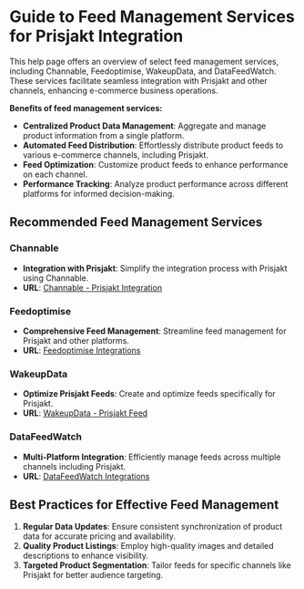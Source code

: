 # Guide to Feed Management Services for Prisjakt Integration

This help page offers an overview of select feed management services, including Channable, Feedoptimise, WakeupData, and DataFeedWatch. These services facilitate seamless integration with Prisjakt and other channels, enhancing e-commerce business operations.

**Benefits of feed management services:**

- **Centralized Product Data Management**: Aggregate and manage product information from a single platform.
- **Automated Feed Distribution**: Effortlessly distribute product feeds to various e-commerce channels, including Prisjakt.
- **Feed Optimization**: Customize product feeds to enhance performance on each channel.
- **Performance Tracking**: Analyze product performance across different platforms for informed decision-making.

## Recommended Feed Management Services

### Channable
   - **Integration with Prisjakt**: Simplify the integration process with Prisjakt using Channable.
   - **URL**: [Channable - Prisjakt Integration](https://www.channable.com/integrations/pricespy)

### Feedoptimise
   - **Comprehensive Feed Management**: Streamline feed management for Prisjakt and other platforms.
   - **URL**: [Feedoptimise Integrations](https://www.feedoptimise.com/integrations)

### WakeupData
   - **Optimize Prisjakt Feeds**: Create and optimize feeds specifically for Prisjakt.
   - **URL**: [WakeupData - Prisjakt Feed](https://www.wakeupdata.com/prisjakt-product-feed)

### DataFeedWatch
   - **Multi-Platform Integration**: Efficiently manage feeds across multiple channels including Prisjakt.
   - **URL**: [DataFeedWatch Integrations](https://www.datafeedwatch.com/integrations)

## Best Practices for Effective Feed Management

1. **Regular Data Updates**: Ensure consistent synchronization of product data for accurate pricing and availability.
2. **Quality Product Listings**: Employ high-quality images and detailed descriptions to enhance visibility.
3. **Targeted Product Segmentation**: Tailor feeds for specific channels like Prisjakt for better audience targeting.
